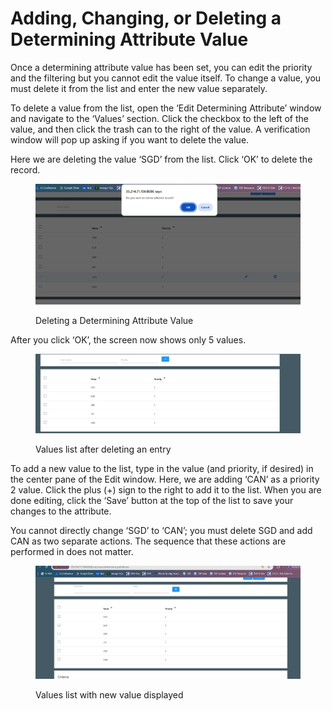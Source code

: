 # Adding, Changing, or Deleting a Determining Attribute Value

Once a determining attribute value has been set, you can edit the priority and the filtering but you cannot edit the value itself.  To change a value, you must delete it from the list and enter the new value separately.

To delete a value from the list, open the ‘Edit Determining Attribute’ window and navigate to the ‘Values’ section.  Click the checkbox to the left of the value, and then click the trash can to the right of the value.  A verification window will pop up asking if you want to delete the value.

Here we are deleting the value ‘SGD’ from the list.  Click ‘OK’ to delete the record.

<figure><img src="../../../../../.gitbook/assets/image (41).png" alt=""><figcaption><p>Deleting a Determining Attribute Value</p></figcaption></figure>

After you click ‘OK’, the screen now shows only 5 values.

<figure><img src="../../../../../.gitbook/assets/image (42).png" alt=""><figcaption><p>Values list after deleting an entry</p></figcaption></figure>

To add a new value to the list, type in the value (and priority, if desired) in the center pane of the Edit window.  Here, we are adding ‘CAN’ as a priority 2 value.  Click the plus (+) sign to the right to add it to the list.  When you are done editing, click the ‘Save’ button at the top of the list to save your changes to the attribute.

You cannot directly change ‘SGD’ to ‘CAN’; you must delete SGD and add CAN as two separate actions.  The sequence that these actions are performed in does not matter.

<figure><img src="../../../../../.gitbook/assets/image (43).png" alt=""><figcaption><p>Values list with new value displayed</p></figcaption></figure>
